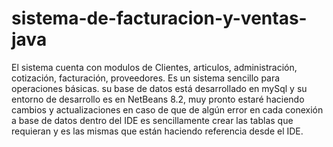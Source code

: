 # sistema-de-facturacion-y-ventas-java
El sistema cuenta con modulos de Clientes, articulos, administración, cotización, facturación, proveedores. Es un sistema sencillo para operaciones básicas.
su base de datos está desarrollado en mySql y su entorno de desarrollo es en NetBeans 8.2, muy pronto estaré haciendo cambios y actualizaciones en caso de que de algún error en cada conexión a base de datos dentro del IDE es sencillamente crear las tablas que requieran y es las mismas que están haciendo referencia desde el IDE.
